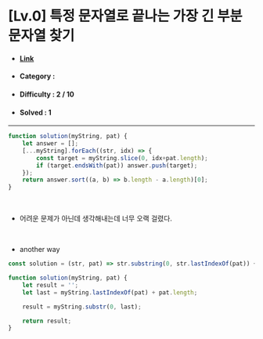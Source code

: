 # [Lv.0] 특정 문자열로 끝나는 가장 긴 부분 문자열 찾기
* #### [Link](https://school.programmers.co.kr/learn/courses/30/lessons/181872)
* #### Category : 
* #### Difficulty : 2 / 10  
* #### Solved : 1

<hr />

```js
function solution(myString, pat) {
    let answer = [];
    [...myString].forEach((str, idx) => {
        const target = myString.slice(0, idx+pat.length);
        if (target.endsWith(pat)) answer.push(target);
    });
    return answer.sort((a, b) => b.length - a.length)[0];
}
```

<br />

* 어려운 문제가 아닌데 생각해내는데 너무 오랙 걸렸다. 

<br />

* another way
```js
const solution = (str, pat) => str.substring(0, str.lastIndexOf(pat)) + pat
```
```js
function solution(myString, pat) {
    let result = '';
    let last = myString.lastIndexOf(pat) + pat.length;

    result = myString.substr(0, last);

    return result;
}
```